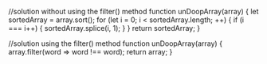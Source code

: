 //solution without using the filter() method
function unDoopArray(array) {
  let sortedArray = array.sort();
  for (let i = 0; i < sortedArray.length; ++) {
    if (i === i++) {
      sortedArray.splice(i, 1);
    }
  }
  return sortedArray;
}

//solution using the filter() method
function unDoopArray(array) {
  array.filter(word => word !== word);
  return array;
}